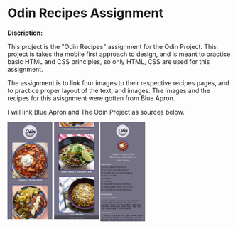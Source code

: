 
# Odin Recipes Assignment

**Discription:**

This project is the "Odin Recipes" assignment for the Odin Project. 
This project is takes the mobile first approach to design, and is meant to practice basic HTML and CSS principles, so only HTML, CSS are used for this assignment.

The assignment is to link four images to their respective recipes pages, and to practice proper layout of the text, and images. 
The images and the recipes for this asisgnment were gotten from Blue Apron.

I will link Blue Apron and The Odin Project as sources below.


<img src="./readme-file-images/read-me-mobile-first-one.png" width="20%" height="20%" valign="top">
<img src="./readme-file-images/read-me-mobile-first-two.png" width="20%" height="20%" valign="top">
<img src="./readme-file-images/read-me-mobile-first-recipe-page.png" width="20%" height="20%" valign="top">



<!--

![Odin Recipes Homepage](./readme-file-images/read-me-mobile-first-recipe-page.png)

-->